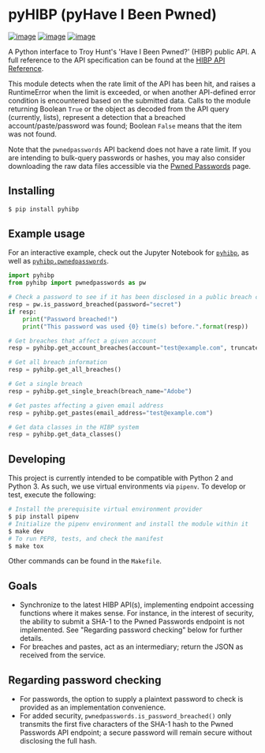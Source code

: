 pyHIBP (pyHave I Been Pwned)
============================
[![image](https://img.shields.io/pypi/v/pyHIBP.svg)](https://pypi.org/project/pyHIBP/)
[![image](https://img.shields.io/pypi/l/pyHIBP.svg)](https://pypi.org/project/pyHIBP/)
[![image](https://mybinder.org/badge.svg)](https://mybinder.org/v2/gl/kitsunix%2FpyHIBP%2FpyHIBP-binder/master)


A Python interface to Troy Hunt's 'Have I Been Pwned?' (HIBP) public API. A full reference to the API
specification can be found at the [HIBP API Reference](https://haveibeenpwned.com/API/v2).

This module detects when the rate limit of the API has been hit, and raises a RuntimeError when the limit is exceeded,
or when another API-defined error condition is encountered based on the submitted data. Calls
to the module returning Boolean `True` or the object as decoded from the API query (currently, lists), represent
a detection that a breached account/paste/password was found; Boolean `False` means that the item was not found.

Note that the `pwnedpasswords` API backend does not have a rate limit. If you are intending to bulk-query passwords or
hashes, you may also consider downloading the raw data files accessible via the [Pwned Passwords](https://haveibeenpwned.com/Passwords) page.

Installing
----------
```bash
$ pip install pyhibp
```

Example usage
-------------
For an interactive example, check out the Jupyter Notebook for [`pyhibp`](https://mybinder.org/v2/gl/kitsunix%2FpyHIBP%2FpyHIBP-binder/master?filepath=/pyHIBP.ipynb),
as well as [`pyhibp.pwnedpasswords`](https://mybinder.org/v2/gl/kitsunix%2FpyHIBP%2FpyHIBP-binder/master?filepath=/pyHIBP.pwnedpasswords.ipynb).

```python
import pyhibp
from pyhibp import pwnedpasswords as pw

# Check a password to see if it has been disclosed in a public breach corpus
resp = pw.is_password_breached(password="secret")
if resp:
    print("Password breached!")
    print("This password was used {0} time(s) before.".format(resp))

# Get breaches that affect a given account
resp = pyhibp.get_account_breaches(account="test@example.com", truncate_response=True)

# Get all breach information
resp = pyhibp.get_all_breaches()

# Get a single breach
resp = pyhibp.get_single_breach(breach_name="Adobe")

# Get pastes affecting a given email address
resp = pyhibp.get_pastes(email_address="test@example.com")

# Get data classes in the HIBP system
resp = pyhibp.get_data_classes()
```

Developing
----------
This project is currently intended to be compatible with Python 2 and Python 3. As such, we use virtual environments via `pipenv`.
To develop or test, execute the following:

```bash
# Install the prerequisite virtual environment provider
$ pip install pipenv
# Initialize the pipenv environment and install the module within it
$ make dev
# To run PEP8, tests, and check the manifest
$ make tox
```

Other commands can be found in the `Makefile`.

Goals
-----
- Synchronize to the latest HIBP API(s), implementing endpoint accessing functions where it makes sense. For instance,
  in the interest of security, the ability to submit a SHA-1 to the Pwned Passwords endpoint is not implemented. See
  "Regarding password checking" below for further details.
- For breaches and pastes, act as an intermediary; return the JSON as received from the service.

Regarding password checking
---------------------------
- For passwords, the option to supply a plaintext password to check is provided as an implementation convenience.
- For added security, `pwnedpasswords.is_password_breached()` only transmits the first five characters of the SHA-1
  hash to the Pwned Passwords API endpoint; a secure password will remain secure without disclosing the full hash.
